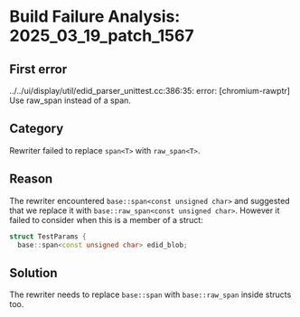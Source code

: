 # Build Failure Analysis: 2025_03_19_patch_1567

## First error

../../ui/display/util/edid_parser_unittest.cc:386:35: error: [chromium-rawptr] Use raw_span<T> instead of a span<T>.

## Category
Rewriter failed to replace `span<T>` with `raw_span<T>`.

## Reason
The rewriter encountered `base::span<const unsigned char>` and suggested that we replace it with `base::raw_span<const unsigned char>`. However it failed to consider when this is a member of a struct:

```c++
struct TestParams {
  base::span<const unsigned char> edid_blob;
```

## Solution
The rewriter needs to replace `base::span` with `base::raw_span` inside structs too.